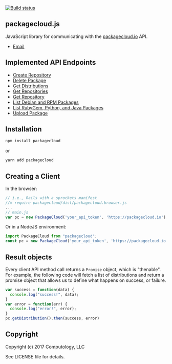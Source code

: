 [![Build status](https://badge.buildkite.com/9791e408006343258cbdf3e383b6e6f5f662256438604923ae.svg)](https://buildkite.com/packagecloud/packagecloud-dot-js)

## packagecloud.js

JavaScript library for communicating with the [packagecloud.io](https://packagecloud.io) API.

* [Email](mailto:support@packagecloud.io)


## Implemented API Endpoints

* [Create Repository](https://packagecloud.io/docs/api#resource_repositories_method_create)
* [Delete Package](https://packagecloud.io/docs/api#resource_packages_method_destroy)
* [Get Distributions](https://packagecloud.io/docs/api#resource_distributions_method_index)
* [Get Repositories](https://packagecloud.io/docs/api#resource_repositories_method_index)
* [Get Repository](https://packagecloud.io/docs/api#resource_repositories_method_show)
* [List Debian and RPM Packages](https://packagecloud.io/docs/api#resource_packages_method_show)
* [List RubyGem, Python, and Java Packages](https://packagecloud.io/docs/api#resource_packages_method_gem_show)
* [Upload Package](https://packagecloud.io/docs/api#resource_packages_method_create)

## Installation

  ```bash
npm install packagecloud
  ```
  or
  ```bash
yarn add packagecloud
  ```

## Creating a Client
In the browser:
```javascript
// i.e., Rails with a sprockets manifest
//= require packagecloud/dist/packagecloud.browser.js
...
// main.js
var pc = new PackageCloud('your_api_token', 'https://packagecloud.io');
```
Or in a NodeJS environment:
```javascript
import PackageCloud from "packagecloud";
const pc = new PackageCloud('your_api_token', 'https://packagecloud.io');
```

## Result objects

Every client API method call returns a ```Promise``` object, which is "thenable".
For example, the following code will fetch a list of distributions and return a
promise object that allows us to define what happens on success, or failure.

```javascript
var success = function(data) {
  console.log("success!", data);
}
var error = function(err) {
  console.log("error!", error);
}
pc.getDistribution().then(success, error)
```

## Copyright

Copyright (c) 2017 Computology, LLC

See LICENSE file for details.
